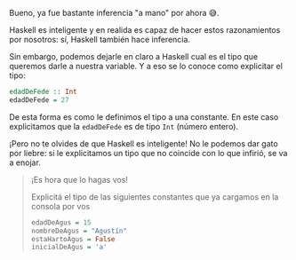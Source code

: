 Bueno, ya fue bastante inferencia "a mano" por ahora :sweat_smile:.

Haskell es inteligente y en realida es capaz de hacer estos razonamientos por nosotros: sí, Haskell también hace inferencia. 

Sin embargo, podemos dejarle en claro a Haskell cual es el tipo que queremos darle a nuestra variable. Y a eso se lo conoce como explicitar el tipo:

```haskell
edadDeFede :: Int
edadDeFede = 27
```

De esta forma es como le definimos el tipo a una constante. En este caso explicitamos que la `edadDeFede` es de tipo `Int` (número entero).

¡Pero no te olvides de que Haskell es inteligente! No le podemos dar gato por liebre: si le explicitamos un tipo que no coincide con lo que infirió, se va a enojar. 

> ¡Es hora que lo hagas vos!
> 
> Explicitá el tipo de las siguientes constantes que ya cargamos en la consola por vos
> 
> ```haskell
> edadDeAgus = 15
> nombreDeAgus = "Agustín"
> estaHartoAgus = False
> inicialDeAgus = 'a'
> ```